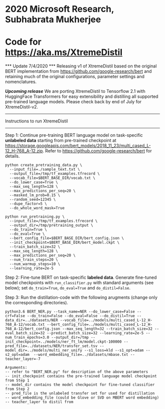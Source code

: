 # 2020 Microsoft Research, Subhabrata Mukherjee
# Code for https://aka.ms/XtremeDistil

*** Update 7/4/2020 *** 
Releasing v1 of XtremeDistil based on the original BERT implementation from https://github.com/google-research/bert and retaining much of the original configurations, parameter settings and nomenclatures.

***Upcoming release***
We are porting XtremeDistil to Tensorflow 2.1 with HuggingFace Transformers for easy extensibility and distilling all supported pre-trained language models. Please check back by end of July for XtremeDistil-v2.


************************************************
Instructions to run XtremeDistil
************************************************

Step 1: Continue pre-training BERT language model on task-specific **unlabeled data** starting from pre-trained checkpoint at https://storage.googleapis.com/bert_models/2018_11_23/multi_cased_L-12_H-768_A-12.zip. Refer to https://github.com/google-research/bert for details.

```
python create_pretraining_data.py \
  --input_file=./sample_text.txt \
  --output_file=/tmp/tf_examples.tfrecord \
  --vocab_file=$BERT_BASE_DIR/vocab.txt \
  --do_lower_case=True \
  --max_seq_length=128 \
  --max_predictions_per_seq=20 \
  --masked_lm_prob=0.15 \
  --random_seed=12345 \
  --dupe_factor=5 \
  --do_whole_word_mask=True
```

```
python run_pretraining.py \
  --input_file=/tmp/tf_examples.tfrecord \
  --output_dir=/tmp/pretraining_output \
  --do_train=True \
  --do_eval=True \
  --bert_config_file=$BERT_BASE_DIR/bert_config.json \
  --init_checkpoint=$BERT_BASE_DIR/bert_model.ckpt \
  --train_batch_size=32 \
  --max_seq_length=128 \
  --max_predictions_per_seq=20 \
  --num_train_steps=20 \
  --num_warmup_steps=10 \
  --learning_rate=2e-5
```

Step 2: Fine-tune BERT on task-specific **labeled data**. Generate fine-tuned model checkpoints with `run_classifier.py` with standard arguments (see below); set `do_train=True`, `do_eval=True` and `do_distil=False`.

Step 3: Run the distillation-code with the following arugments (change only the corresponding directories). 

```
python3.6 BERT_NER.py --task_name=NER --do_lower_case=False --crf=False --do_train=False --do_eval=False --do_distil=True --data_dir=../datasets/NER --vocab_file=../models/multi_cased_L-12_H-768_A-12/vocab.txt --bert_config_file=../models/multi_cased_L-12_H-768_A-12/bert_config.json --max_seq_length=32 --train_batch_size=32 --eval_batch_size=32 --predict_batch_size=32 --learning_rate=2e-5 --num_train_epochs=3.0 --output_dir=/tmp --init_checkpoint=../models/ner_ft_lm/model.ckpt-100000 --pred_file=../datasets/NER/transfer_set.tsv --model_dir=../models/multi_ner_unify --s1_loss=kld --s1_opt=adam --s2_opt=adam  --word_embedding_file=../datasets/mbase.txt --teacher_layer=-7

```
```
Arguments:
-- refer to "BERT_NER.py" for description of the above parameters
-- init_checkpoint contains the pre-trained language model checkpoint from Step 1
-- model_dir contains the model checkpoint for fine-tuned classifier from Step 2
-- pred_file is the unlabeled transfer set for used for distillation
-- word_embedding_file (could be Glove or SVD on MBERT word embedding)
-- teacher_layer to distil from
```
